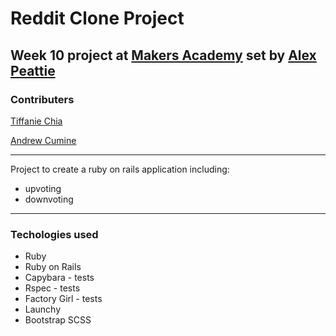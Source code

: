 # Reddit Clone Project

## Week 10 project at [Makers Academy](http://www.makersacademy.com) set by [Alex Peattie](https://github.com/alexpeattie)

### Contributers

[Tiffanie Chia](https://github.com/tiffaniechia)

[Andrew Cumine](https://github.com/ajcumine)

---

Project to create a ruby on rails application including:

* upvoting
* downvoting

---

### Techologies used

* Ruby
* Ruby on Rails
* Capybara - tests
* Rspec - tests
* Factory Girl - tests
* Launchy
* Bootstrap SCSS